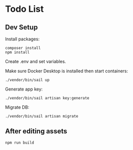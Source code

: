 # Todo List

## Dev Setup

Install packages:
```
composer install
npm install
```

Create .env and set variables.

Make sure Docker Desktop is installed then start containers:
```
./vendor/bin/sail up
```

Generate app key:
```
./vendor/bin/sail artisan key:generate
```

Migrate DB:
```
./vendor/bin/sail artisan migrate
```

## After editing assets

```
npm run build
```
